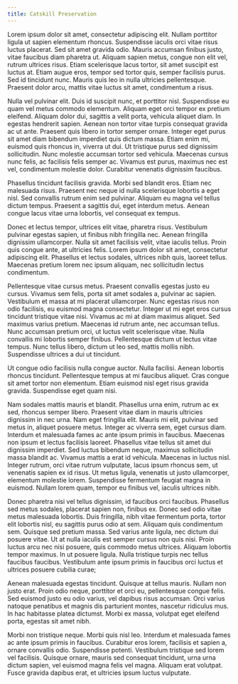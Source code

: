 ```yaml
---
title: Catskill Preservation
---
```

<p>
Lorem ipsum dolor sit amet, consectetur adipiscing elit. Nullam porttitor ligula ut sapien elementum rhoncus. Suspendisse iaculis orci vitae risus luctus placerat. Sed sit amet gravida odio. Mauris accumsan finibus justo, vitae faucibus diam pharetra ut. Aliquam sapien metus, congue non elit vel, rutrum ultrices risus. Etiam scelerisque lacus tortor, sit amet suscipit est luctus at. Etiam augue eros, tempor sed tortor quis, semper facilisis purus. Sed id tincidunt nunc. Mauris quis leo in nulla ultricies pellentesque. Praesent dolor arcu, mattis vitae luctus sit amet, condimentum a risus.

Nulla vel pulvinar elit. Duis id suscipit nunc, et porttitor nisl. Suspendisse eu quam vel metus commodo elementum. Aliquam eget orci tempor ex pretium eleifend. Aliquam dolor dui, sagittis a velit porta, vehicula aliquet diam. In egestas hendrerit sapien. Aenean non tortor vitae turpis consequat gravida ac ut ante. Praesent quis libero in tortor semper ornare. Integer eget purus sit amet diam bibendum imperdiet quis dictum massa. Etiam enim mi, euismod quis rhoncus in, viverra ut dui. Ut tristique purus sed dignissim sollicitudin. Nunc molestie accumsan tortor sed vehicula. Maecenas cursus nunc felis, ac facilisis felis semper ac. Vivamus est purus, maximus nec est vel, condimentum molestie dolor. Curabitur venenatis dignissim faucibus.

Phasellus tincidunt facilisis gravida. Morbi sed blandit eros. Etiam nec malesuada risus. Praesent nec neque id nulla scelerisque lobortis a eget nisl. Sed convallis rutrum enim sed pulvinar. Aliquam eu magna vel tellus dictum tempus. Praesent a sagittis dui, eget interdum metus. Aenean congue lacus vitae urna lobortis, vel consequat ex tempus.

Donec et lectus tempor, ultrices elit vitae, pharetra risus. Vestibulum pulvinar egestas sapien, ut finibus nibh fringilla nec. Aenean fringilla dignissim ullamcorper. Nulla sit amet facilisis velit, vitae iaculis tellus. Proin quis congue ante, at ultricies felis. Lorem ipsum dolor sit amet, consectetur adipiscing elit. Phasellus et lectus sodales, ultrices nibh quis, laoreet tellus. Maecenas pretium lorem nec ipsum aliquam, nec sollicitudin lectus condimentum.

Pellentesque vitae cursus metus. Praesent convallis egestas justo eu cursus. Vivamus sem felis, porta sit amet sodales a, pulvinar ac sapien. Vestibulum et massa at mi placerat ullamcorper. Nunc egestas risus non odio facilisis, eu euismod magna consectetur. Integer ut mi eget eros cursus tincidunt tristique vitae nisi. Vivamus ac mi at diam maximus aliquet. Sed maximus varius pretium. Maecenas id rutrum ante, nec accumsan tellus. Nunc accumsan pretium orci, ut luctus velit scelerisque vitae. Nulla convallis mi lobortis semper finibus. Pellentesque dictum ut lectus vitae tempus. Nunc tellus libero, dictum ut leo sed, mattis mollis nibh. Suspendisse ultrices a dui ut tincidunt.

Ut congue odio facilisis nulla congue auctor. Nulla facilisi. Aenean lobortis rhoncus tincidunt. Pellentesque tempus at mi faucibus aliquet. Cras congue sit amet tortor non elementum. Etiam euismod nisl eget risus gravida gravida. Suspendisse eget quam nisi.

Nam sodales mattis mauris et blandit. Phasellus urna enim, rutrum ac ex sed, rhoncus semper libero. Praesent vitae diam in mauris ultricies dignissim in nec urna. Nam eget fringilla elit. Mauris mi elit, pulvinar sed metus in, aliquet posuere metus. Integer ac viverra sem, eget cursus diam. Interdum et malesuada fames ac ante ipsum primis in faucibus. Maecenas non ipsum et lectus facilisis laoreet. Phasellus vitae tellus sit amet dui dignissim imperdiet. Sed luctus bibendum neque, maximus sollicitudin massa blandit ac. Vivamus mattis a erat id vehicula. Maecenas in luctus nisl. Integer rutrum, orci vitae rutrum vulputate, lacus ipsum rhoncus sem, ut venenatis sapien ex id risus. Ut metus ligula, venenatis ut justo ullamcorper, elementum molestie lorem. Suspendisse fermentum feugiat magna in euismod. Nullam lorem quam, tempor eu finibus vel, iaculis ultrices nibh.

Donec pharetra nisi vel tellus dignissim, id faucibus orci faucibus. Phasellus sed metus sodales, placerat sapien non, finibus ex. Donec sed odio vitae metus malesuada lobortis. Duis fringilla, nibh vitae fermentum porta, tortor elit lobortis nisl, eu sagittis purus odio at sem. Aliquam quis condimentum sem. Quisque sed pretium massa. Sed varius ante ligula, nec dictum dui posuere vitae. Ut at nulla iaculis est semper cursus non quis nisi. Proin luctus arcu nec nisi posuere, quis commodo metus ultrices. Aliquam lobortis tempor maximus. In ut posuere ligula. Nulla tristique turpis nec tellus faucibus faucibus. Vestibulum ante ipsum primis in faucibus orci luctus et ultrices posuere cubilia curae;

Aenean malesuada egestas tincidunt. Quisque at tellus mauris. Nullam non justo erat. Proin odio neque, porttitor et orci eu, pellentesque congue felis. Sed euismod justo eu odio varius, vel dapibus risus accumsan. Orci varius natoque penatibus et magnis dis parturient montes, nascetur ridiculus mus. In hac habitasse platea dictumst. Morbi ex massa, volutpat eget eleifend porta, egestas sit amet nibh.

Morbi non tristique neque. Morbi quis nisl leo. Interdum et malesuada fames ac ante ipsum primis in faucibus. Curabitur eros lorem, facilisis et sapien a, ornare convallis odio. Suspendisse potenti. Vestibulum tristique sed lorem vel facilisis. Quisque ornare, mauris sed consequat tincidunt, urna urna dictum sapien, vel euismod magna felis vel magna. Aliquam erat volutpat. Fusce gravida dapibus erat, et ultricies ipsum luctus vulputate.
</p>
